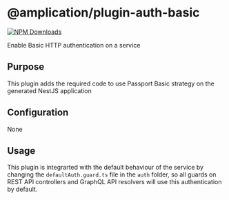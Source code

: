 # @amplication/plugin-auth-basic

[![NPM Downloads](https://img.shields.io/npm/dt/@amplication/plugin-auth-basic)](https://www.npmjs.com/package/@amplication/plugin-auth-basic)

Enable Basic HTTP authentication on a service

## Purpose

This plugin adds the required code to use Passport Basic strategy on the generated NestJS application

## Configuration

None

## Usage

This plugin is integrarted with the default behaviour of the service by changing the `defaultAuth.guard.ts` file in the `auth` folder, so all guards on REST API controllers and GraphQL API resolvers will use this authentication by default.
